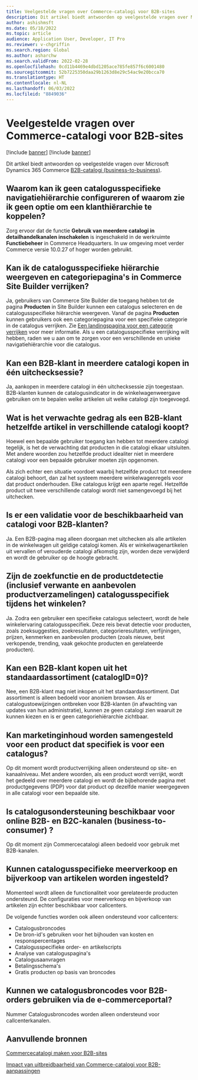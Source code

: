 ```yaml
---
title: Veelgestelde vragen over Commerce-catalogi voor B2B-sites
description: Dit artikel biedt antwoorden op veelgestelde vragen over Microsoft Dynamics 365 Commerce-catalogi.
author: ashishmsft
ms.date: 05/18/2022
ms.topic: article
audience: Application User, Developer, IT Pro
ms.reviewer: v-chgriffin
ms.search.region: Global
ms.author: asharchw
ms.search.validFrom: 2022-02-28
ms.openlocfilehash: 0cd11b4469e4dbd1205ace785fe857f6c6001480
ms.sourcegitcommit: 52b7225350daa29b1263d8e29c54ac9e20bcca70
ms.translationtype: HT
ms.contentlocale: nl-NL
ms.lasthandoff: 06/03/2022
ms.locfileid: "8849036"
---
```

# <a name="commerce-catalogs-for-b2b-faq"></a>Veelgestelde vragen over Commerce-catalogi voor B2B-sites

[!include [banner](includes/banner.md)]
[!include [banner](includes/preview-banner.md)]

Dit artikel biedt antwoorden op veelgestelde vragen over Microsoft Dynamics 365 Commerce [B2B-catalogi (business-to-business)](catalogs-b2b-sites.md).

## <a name="why-cant-i-configure-a-catalog-specific-navigation-hierarchy-or-see-an-option-to-associate-a-customer-hierarchy"></a>Waarom kan ik geen catalogusspecifieke navigatiehiërarchie configureren of waarom zie ik geen optie om een klanthiërarchie te koppelen?

Zorg ervoor dat de functie **Gebruik van meerdere catalogi in detailhandelkanalen inschakelen** is ingeschakeld in de werkruimte **Functiebeheer** in Commerce Headquarters. In uw omgeving moet verder Commerce versie 10.0.27 of hoger worden gebruikt.

## <a name="can-i-view-the-catalog-specific-hierarchy-and-enrich-category-pages-in-commerce-site-builder"></a>Kan ik de catalogusspecifieke hiërarchie weergeven en categoriepagina's in Commerce Site Builder verrijken?

Ja, gebruikers van Commerce Site Builder die toegang hebben tot de pagina **Producten** in Site Builder kunnen een catalogus selecteren en de catalogusspecifieke hiërarchie weergeven. Vanaf de pagina **Producten** kunnen gebruikers ook een categoriepagina voor een specifieke categorie in de catalogus verrijken. Zie [Een landingspagina voor een categorie verrijken](enrich-category-page.md) voor meer informatie. Als u een catalogusspecifieke verrijking wilt hebben, raden we u aan om te zorgen voor een verschillende en unieke navigatiehiërarchie voor die catalogus.

## <a name="can-a-b2b-shopper-purchase-from-multiple-catalogs-in-a-single-checkout"></a>Kan een B2B-klant in meerdere catalogi kopen in één uitchecksessie?

Ja, aankopen in meerdere catalogi in één uitchecksessie zijn toegestaan. B2B-klanten kunnen de catalogusindicator in de winkelwagenweergave gebruiken om te bepalen welke artikelen uit welke catalogi zijn toegevoegd.

## <a name="if-a-b2b-shopper-purchases-the-same-item-from-different-catalogs-what-is-the-expected-behavior"></a>Wat is het verwachte gedrag als een B2B-klant hetzelfde artikel in verschillende catalogi koopt?

Hoewel een bepaalde gebruiker toegang kan hebben tot meerdere catalogi tegelijk, is het de verwachting dat producten in die catalogi elkaar uitsluiten. Met andere woorden zou hetzelfde product idealiter niet in meerdere catalogi voor een bepaalde gebruiker moeten zijn opgenomen.

Als zich echter een situatie voordoet waarbij hetzelfde product tot meerdere catalogi behoort, dan zal het systeem meerdere winkelwagenregels voor dat product onderhouden. Elke catalogus krijgt een aparte regel. Hetzelfde product uit twee verschillende catalogi wordt niet samengevoegd bij het uitchecken.

## <a name="when-a-b2b-shopper-is-shopping-is-there-any-validation-for-catalog-availability"></a>Is er een validatie voor de beschikbaarheid van catalogi voor B2B-klanten?

Ja. Een B2B-pagina mag alleen doorgaan met uitchecken als alle artikelen in de winkelwagen uit geldige catalogi komen. Als er winkelwagenartikelen uit vervallen of verouderde catalogi afkomstig zijn, worden deze verwijderd en wordt de gebruiker op de hoogte gebracht.

## <a name="during-the-shopping-experience-are-search-and-product-discovery-including-related-and-recommended-product-collections-catalog-specific"></a>Zijn de zoekfunctie en de productdetectie (inclusief verwante en aanbevolen productverzamelingen) catalogusspecifiek tijdens het winkelen?

Ja. Zodra een gebruiker een specifieke catalogus selecteert, wordt de hele winkelervaring catalogusspecifiek. Deze reis bevat detectie voor producten, zoals zoeksuggesties, zoekresultaten, categorieresultaten, verfijningen, prijzen, kenmerken en aanbevolen producten (zoals nieuwe, best verkopende, trending, vaak gekochte producten en gerelateerde producten).

## <a name="can-a-b2b-shopper-purchase-from-the-default-assortment-catalogid0"></a>Kan een B2B-klant kopen uit het standaardassortiment (catalogID=0)?

Nee, een B2B-klant mag niet inkopen uit het standaardassortiment. Dat assortiment is alleen bedoeld voor anoniem browsen. Als er catalogustoewijzingen ontbreken voor B2B-klanten (in afwachting van updates van hun administratie), kunnen ze geen catalogi zien waaruit ze kunnen kiezen en is er geen categoriehiërarchie zichtbaar.

## <a name="can-marketing-content-be-curated-for-a-product-that-is-specific-to-a-catalog"></a>Kan marketinginhoud worden samengesteld voor een product dat specifiek is voor een catalogus?

Op dit moment wordt productverrijking alleen ondersteund op site- en kanaalniveau. Met andere woorden, als een product wordt verrijkt, wordt het gedeeld over meerdere catalogi en wordt de bijbehorende pagina met productgegevens (PDP) voor dat product op dezelfde manier weergegeven in alle catalogi voor een bepaalde site.

## <a name="is-catalog-support-available-for-both-b2b-and-business-to-consumer-b2c-online-channels"></a>Is catalogusondersteuning beschikbaar voor online B2B- en B2C-kanalen (business-to-consumer) ?

Op dit moment zijn Commercecatalogi alleen bedoeld voor gebruik met B2B-kanalen.

## <a name="can-we-set-up-catalog-specific-upsellcross-sell-items"></a>Kunnen catalogusspecifieke meerverkoop en bijverkoop van artikelen worden ingesteld?

Momenteel wordt alleen de functionaliteit voor gerelateerde producten ondersteund. De configuraties voor meerverkoop en bijverkoop van artikelen zijn echter beschikbaar voor callcenters.

De volgende functies worden ook alleen ondersteund voor callcenters:

- Catalogusbroncodes
- De bron-id's gebruiken voor het bijhouden van kosten en responspercentages
- Catalogusspecifieke order- en artikelscripts
- Analyse van cataloguspagina's
- Catalogusaanvragen
- Betalingsschema's
- Gratis producten op basis van broncodes

## <a name="can-we-use-catalog-source-codes-for-b2b-orders-through-the-e-commerce-portal"></a>Kunnen we catalogusbroncodes voor B2B-orders gebruiken via de e-commerceportal?

Nummer Catalogusbroncodes worden alleen ondersteund voor callcenterkanalen.

## <a name="additional-resources"></a>Aanvullende bronnen

[Commercecatalogi maken voor B2B-sites](catalogs-b2b-sites.md)

[Impact van uitbreidbaarheid van Commerce-catalogi voor B2B-aanpassingen](catalogs-b2b-sites-dev.md)
